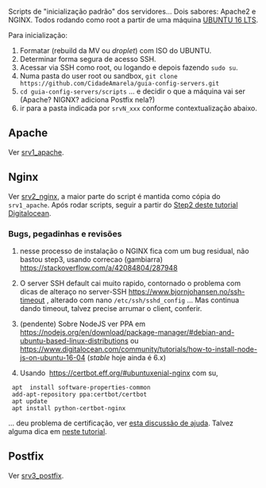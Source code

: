 
Scripts de "inicialização padrão" dos servidores... Dois sabores: Apache2 e NGINX. 
Todos rodando como root a partir de uma máquina [UBUNTU 16 LTS](http://releases.ubuntu.com/16.04/).

Para inicialização:

 1. Formatar (rebuild da MV ou *droplet*) com ISO do UBUNTU.
 2. Determinar forma segura de acesso SSH.
 3. Acessar via SSH como root, ou logando e depois fazendo `sudo su`.
 4. Numa pasta do user root ou sandbox, `git clone https://github.com/CidadeAmarela/guia-config-servers.git`
 5. `cd guia-config-servers/scripts` ... e decidir o que a máquina vai ser (Apache? NIGNX? adiciona Postfix nela?)
 6. ir para a pasta indicada por `srvN_xxx` conforme contextualização abaixo.
 
## Apache ##

Ver [srv1_apache](srv1_apache).

## Nginx ##

Ver [srv2_nginx](srv2_nginx), a maior parte do script é mantida como cópia do `srv1_apache`. 
Após rodar scripts, seguir a  partir do [Step2 deste tutorial Digitalocean](https://www.digitalocean.com/community/tutorials/how-to-install-nginx-on-ubuntu-16-04#step-2-adjust-the-firewall).

### Bugs, pegadinhas e revisões ###

1. nesse processo de instalação o NGINX fica com um bug residual, não bastou step3, usando correcao  (gambiarra) https://stackoverflow.com/a/42084804/287948

2. O server SSH default cai muito rapido, contornado o problema com dicas de alteraço no server-SSH https://www.bjornjohansen.no/ssh-timeout , alterado com nano `/etc/ssh/sshd_config`  ... Mas continua dando timeout, talvez precise arrumar o client, conferir.

3. (pendente) Sobre NodeJS ver PPA em https://nodejs.org/en/download/package-manager/#debian-and-ubuntu-based-linux-distributions ou https://www.digitalocean.com/community/tutorials/how-to-install-node-js-on-ubuntu-16-04 (*stable* hoje ainda  é 6.x)

4. Usando  https://certbot.eff.org/#ubuntuxenial-nginx com su,
```
 apt  install software-properties-common
 add-apt-repository ppa:certbot/certbot
 apt update
 apt install python-certbot-nginx 
```
... deu problema de certificação, ver [esta discussão de ajuda](https://community.letsencrypt.org/t/certbot-on-nginx-not-working-no-plug-and-play-solution/33895/4).  Talvez alguma dica em [neste tutorial](https://www.bjornjohansen.no/optimizing-https-nginx).


## Postfix ##

Ver [srv3_postfix](srv3_postfix).
